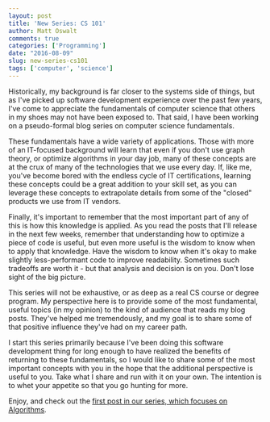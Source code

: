 ```yaml
---
layout: post
title: 'New Series: CS 101'
author: Matt Oswalt
comments: true
categories: ['Programming']
date: "2016-08-09"
slug: new-series-cs101
tags: ['computer', 'science']
---
```



Historically, my background is far closer to the systems side of things, but as I've picked up software development experience over the past few years, I've come to appreciate the fundamentals of computer science that others in my shoes may not have been exposed to. That said, I have been working on a pseudo-formal blog series on computer science fundamentals.

These fundamentals have a wide variety of applications. Those with more of an IT-focused background will learn that even if you don't use graph theory, or optimize algorithms in your day job, many of these concepts are at the crux of many of the technologies that we use every day. If, like me, you've become bored with the endless cycle of IT certifications, learning these concepts could be a great addition to your skill set, as you can leverage these concepts to extrapolate details from some of the "closed" products we use from IT vendors.

Finally, it's important to remember that the most important part of any of this is how this knowledge is applied. As you read the posts that I'll release in the next few weeks, remember that understanding how to optimize a piece of code is useful, but even more useful is the wisdom to know when to apply that knowledge. Have the wisdom to know when it's okay to make slightly less-performant code to improve readability. Sometimes such tradeoffs are worth it - but that analysis and decision is on you. Don't lose sight of the big picture.

This series will not be exhaustive, or as deep as a real CS course or degree program. My perspective here is to provide some of the most fundamental, useful topics (in my opinion) to the kind of audience that reads my blog posts. They've helped me tremendously, and my goal is to share some of that positive influence they've had on my career path.

I start this series primarily because I've been doing this software development thing for long enough to have realized the benefits of returning to these fundamentals, so I would like to share some of the most important concepts with you in the hope that the additional perspective is useful to you. Take what I share and run with it on your own. The intention is to whet your appetite so that you go hunting for more.

Enjoy, and check out the [first post in our series, which focuses on Algorithms](https://oswalt.dev/2016/08/cs101-algorithms/).
